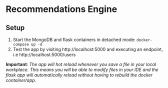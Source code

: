 # Recommendations Engine

## Setup
1. Start the MongoDB and flask containers in detached mode: `docker-compose up -d`
2. Test the app by visiting http://localhost:5000 and executing an endpoint, i.e http://localhost:5000/users


__Important__: *The app will hot reload whenever you save a file in your local workplace. This means you will be able to modify files in your IDE and the flask app will automatically reload without having to rebuild the docker container/app.*
